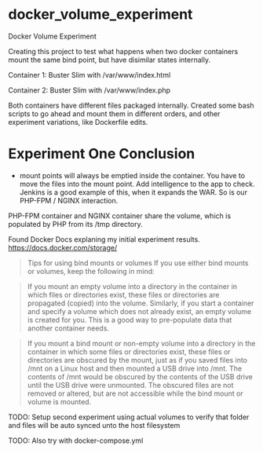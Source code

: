 # docker_volume_experiment
Docker Volume Experiment

Creating this project to test what happens when two docker containers mount the same bind point, but have disimilar states internally. 

Container 1: Buster Slim with /var/www/index.html

Container 2: Buster Slim with /var/www/index.php 

Both containers have different files packaged internally.  Created some bash scripts to go ahead and mount them in different orders, and other experiment variations, like Dockerfile edits. 

# Experiment One Conclusion
 * mount points will always be emptied inside the container. You have to move the files into the mount point. Add intelligence to the app to check. Jenkins is a good example of this, when it expands the WAR. So is our PHP-FPM / NGINX interaction. 


PHP-FPM container and NGINX container share the volume, which is populated by PHP from its /tmp directory. 

Found Docker Docs explaning my initial experiment results. https://docs.docker.com/storage/


>Tips for using bind mounts or volumes
>If you use either bind mounts or volumes, keep the following in mind:

>If you mount an empty volume into a directory in the container in which files or directories exist, these files or directories are propagated (copied) into the volume. Similarly, if you start a container and specify a volume which does not already exist, an empty volume is created for you. This is a good way to pre-populate data that another container needs.

>If you mount a bind mount or non-empty volume into a directory in the container in which some files or directories exist, these files or directories are obscured by the mount, just as if you saved files into /mnt on a Linux host and then mounted a USB drive into /mnt. The contents of /mnt would be obscured by the contents of the USB drive until the USB drive were unmounted. The obscured files are not removed or altered, but are not accessible while the bind mount or volume is mounted.


TODO: Setup second experiment using actual volumes to verify that folder and files will be auto synced unto the host filesystem

TODO: Also try with docker-compose.yml


